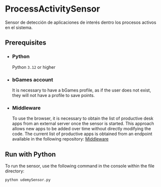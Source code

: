 # ProcessActivitySensor
Sensor de detección de aplicaciones de interés dentro los procesos activos en el sistema.

## Prerequisites
* ### **Python**
    Python `3.12` or higher
* ### **bGames account**
    It is necessary to have a bGames profile, as if the user does not exist, they will not have a profile to save points.
* ### **Middleware**
    To use the browser, it is necessary to obtain the list of productive desk apps from an external server once the sensor is started. This approach allows new apps to be added over time without directly modifying the code. The current list of productive apps is obtained from an endpoint available in the following repository:  [Middleware](https://github.com/clmunozm/Middleware-bGames)

## Run with Python
To run the sensor, use the following command in the console within the file directory:
```shell
python udemySensor.py
```
